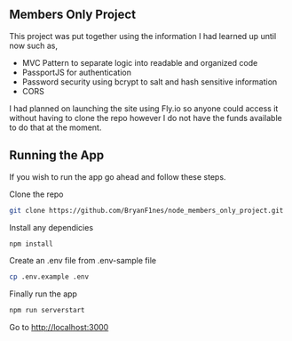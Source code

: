 ## Members Only Project

This project was put together using the information I had learned up until now such as,

- MVC Pattern to separate logic into readable and organized code
- PassportJS for authentication
- Password security using bcrypt to salt and hash sensitive information
- CORS

I had planned on launching the site using Fly.io so anyone could access it without having to clone the repo however I do not have the funds available to do that at the moment.

## Running the App

If you wish to run the app go ahead and follow these steps.

Clone the repo
```bash
git clone https://github.com/BryanF1nes/node_members_only_project.git
```

Install any dependicies
```bash
npm install
```

Create an .env file from .env-sample file
```bash
cp .env.example .env
```

Finally run the app
```bash
npm run serverstart
```

Go to <http://localhost:3000>


